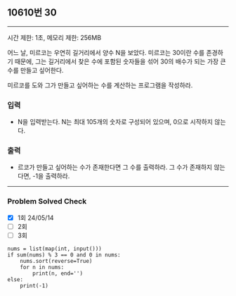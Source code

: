 ## 10610번 30

---

시간 제한: 1초, 메모리 제한: 256MB

어느 날, 미르코는 우연히 길거리에서 양수 N을 보았다. 미르코는 30이란 수를 존경하기 때문에, 그는 길거리에서 찾은 수에 포함된 숫자들을 섞어 30의 배수가 되는 가장 큰 수를 만들고 싶어한다.

미르코를 도와 그가 만들고 싶어하는 수를 계산하는 프로그램을 작성하라.

### 입력

- N을 입력받는다. N는 최대 105개의 숫자로 구성되어 있으며, 0으로 시작하지 않는다.

### 출력

- 르코가 만들고 싶어하는 수가 존재한다면 그 수를 출력하라. 그 수가 존재하지 않는다면, -1을 출력하라.

---
### Problem Solved Check
- [x] 1회 24/05/14
- [ ] 2회
- [ ] 3회
~~~
nums = list(map(int, input()))
if sum(nums) % 3 == 0 and 0 in nums:
    nums.sort(reverse=True)
    for n in nums:
        print(n, end='')
else:
    print(-1)

~~~